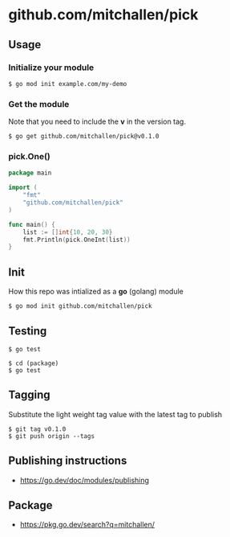 # github.com/mitchallen/pick

## Usage

### Initialize your module

```
$ go mod init example.com/my-demo
```

### Get the module

Note that you need to include the **v** in the version tag.

```
$ go get github.com/mitchallen/pick@v0.1.0
```

### pick.One()

```go
package main

import (
	"fmt"
	"github.com/mitchallen/pick"
)

func main() {
    list := []int{10, 20, 30}
    fmt.Println(pick.OneInt(list))
}
```

## Init

How this repo was intialized as a **go** (golang) module

```
$ go mod init github.com/mitchallen/pick
```

## Testing

```
$ go test
```

```
$ cd (package)
$ go test
```

## Tagging

Substitute the light weight tag value with the latest tag to publish

```
$ git tag v0.1.0
$ git push origin --tags
```

## Publishing instructions

* https://go.dev/doc/modules/publishing

## Package

* https://pkg.go.dev/search?q=mitchallen/
